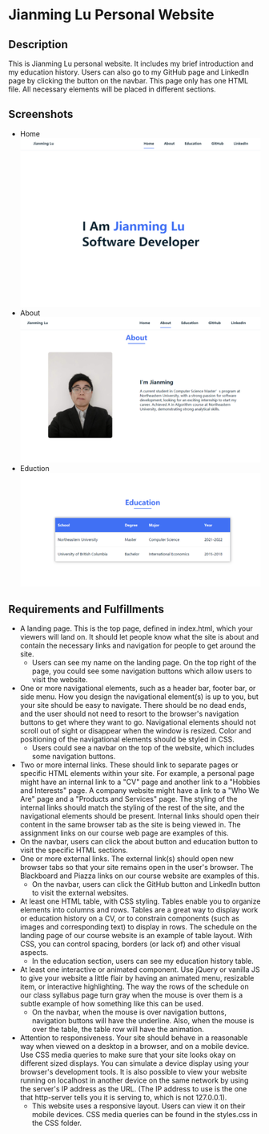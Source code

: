 # Jianming Lu Personal Website

## Description
This is Jianming Lu personal website. It includes my brief introduction and my education history. Users can also go to my GitHub page and LinkedIn page by clicking the button on the navbar. This page only has one HTML file. All necessary elements will be placed in different sections.

## Screenshots
- Home
![](screenshot/home.png)
- About
![](screenshot/about.png)
- Eduction
![](screenshot/education.png)

## Requirements and Fulfillments
- A landing page. This is the top page, defined in index.html, which your viewers will land on. It should let people know what the site is about and contain the necessary links and navigation for people to get around the site.
    - Users can see my name on the landing page. On the top right of the page, you could see some navigation buttons which allow users to visit the website.
- One or more navigational elements, such as a header bar, footer bar, or side menu. How you design the navigational element(s) is up to you, but your site should be easy to navigate. There should be no dead ends, and the user should not need to resort to the browser's navigation buttons to get where they want to go. Navigational elements should not scroll out of sight or disappear when the window is resized. Color and positioning of the navigational elements should be styled in CSS.
    - Users could see a navbar on the top of the website, which includes some navigation buttons.
- Two or more internal links. These should link to separate pages or specific HTML elements within your site. For example, a personal page might have an internal link to a "CV" page and another link to a "Hobbies and Interests" page. A company website might have a link to a "Who We Are" page and a "Products and Services" page. The styling of the internal links should match the styling of the rest of the site, and the navigational elements should be present. Internal links should open their content in the same browser tab as the site is being viewed in. The assignment links on our course web page are examples of this.
- On the navbar, users can click the
about button and education button to visit the specific HTML sections.
- One or more external links. The external link(s) should open new browser tabs so that your site remains open in the user's browser. The Blackboard and Piazza links on our course website are examples of this.
    -  On the navbar, users can click the GitHub button and LinkedIn button to visit the external websites.
- At least one HTML table, with CSS styling. Tables enable you to organize elements into columns and rows. Tables are a great way to display work or education history on a CV, or to constrain components (such as images and corresponding text) to display in rows. The schedule on the landing page of our course website is an example of table layout. With CSS, you can control spacing, borders (or lack of) and other visual aspects.
    - In the education section, users can see my education history table.
- At least one interactive or animated component. Use jQuery or vanilla JS to give your website a little flair by having an animated menu, resizable item, or interactive highlighting. The way the rows of the schedule on our class syllabus page turn gray when the mouse is over them is a subtle example of how something like this can be used.
    - On the navbar, when the mouse is over navigation buttons, navigation buttons will have the underline. Also, when the mouse is over the table, the table row will have the animation.
- Attention to responsiveness. Your site should behave in a reasonable way when viewed on a desktop in a browser, and on a mobile device. Use CSS media queries to make sure that your site looks okay on different sized displays. You can simulate a device display using your browser's development tools. It is also possible to view your website running on localhost in another device on the same network by using the server's IP address as the URL. (The IP address to use is the one that http-server tells you it is serving to, which is not 127.0.0.1).
    - This website uses a responsive layout. Users can view it on their mobile devices. CSS media queries can be found in the styles.css in the CSS folder.


